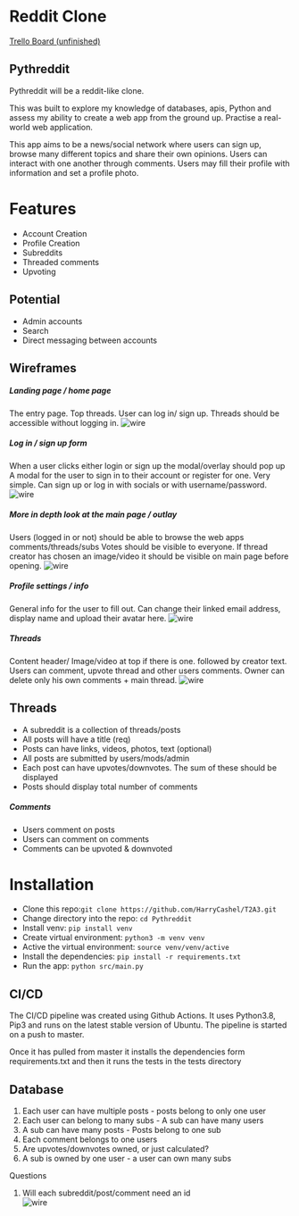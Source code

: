 Reddit Clone 
===========
[Trello Board (unfinished)](https://trello.com/b/U2TWuOIi/t3-idea-reddit)

Pythreddit
----------
Pythreddit will be a reddit-like clone. 

This was built to explore my knowledge of databases, apis, Python and assess my ability to create a web app from the ground up.
Practise a real-world web application.

This app aims to be a news/social network where users can sign up, browse many different topics and share their 
own opinions. Users can interact with one another through comments. Users may fill their profile with information and set a profile photo.


Features
=======
* Account Creation
* Profile Creation
* Subreddits
* Threaded comments
* Upvoting

Potential 
------
* Admin accounts
* Search
* Direct messaging between accounts


Wireframes
------

##### Landing page / home page
The entry page. Top threads. User can log in/ sign up.
Threads should be accessible without logging in.
![wire](/docs/wire-frames/Page%201.png)
##### Log in / sign up form
When a user clicks either login or sign up the modal/overlay should pop up
A modal for the user to sign in to their account or register for one.
Very simple. Can sign up or log in with socials or with username/password.
![wire](/docs/wire-frames/Page%202.png)
##### More in depth look at the main page / outlay
Users (logged in or not) should be able to browse the web apps comments/threads/subs
Votes should be visible to everyone. If thread creator has chosen an image/video it should be visible on main page before opening.
![wire](/docs/wire-frames/Page%203.png)
##### Profile settings / info
General info for the user to fill out.
Can change their linked email address, display name and upload their avatar here.
![wire](/docs/wire-frames/Page%204.png)
##### Threads
Content header/ Image/video at top if there is one. followed by creator text.
Users can comment, upvote thread and other users comments.
Owner can delete only his own comments + main thread.
![wire](/docs/wire-frames/Page%205.png)


Threads
------
* A subreddit is a collection of threads/posts
* All posts will have a title (req)
* Posts can have links, videos, photos, text (optional)
* All posts are submitted by users/mods/admin
* Each post can have upvotes/downvotes. The sum of these should be displayed
* Posts should display total number of comments

##### Comments
* Users comment on posts
* Users can comment on comments
* Comments can be upvoted & downvoted

Installation
======

* Clone this repo:`git clone https://github.com/HarryCashel/T2A3.git`
* Change directory into the repo: `cd Pythreddit`
* Install venv: `pip install venv`
* Create virtual environment: `python3 -m venv venv`
* Active the virtual environment: `source venv/venv/active` 
* Install the dependencies: `pip install -r requirements.txt`
* Run the app: `python src/main.py`

CI/CD
------

The CI/CD pipeline was created using Github Actions. 
It uses Python3.8, Pip3 and runs on the latest stable version of Ubuntu. 
The pipeline is started on a push to master.

Once it has pulled from master it installs the dependencies form requirements.txt 
and then it runs the tests in the tests directory

Database
------
1. Each user can have multiple posts - posts belong to only one user
2. Each user can belong to many subs - A sub can have many users
3. A sub can have many posts - Posts belong to one sub
4. Each comment belongs to one users
5. Are upvotes/downvotes owned, or just calculated?
6. A sub is owned by one user - a user can own many subs

Questions
1. Will each subreddit/post/comment need an id   
![wire](/docs/db/PythredditdraftERD.png)